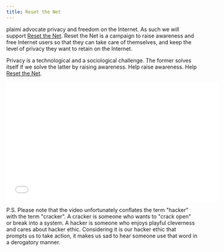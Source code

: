 ```yaml
---
title: Reset the Net
---
```

plaimi advocate privacy and freedom on the Internet. As such we will support 
[Reset the Net](https://www.resetthenet.org/). Reset the Net is a campaign to 
raise awareness and free Internet users so that they can take care of 
themselves, and keep the level of privacy they want to retain on the Internet.

Privacy is a technological and a sociological challenge. The former solves 
itself if we solve the latter by raising awareness. Help raise awareness. Help
[Reset the Net](https://www.resetthenet.org/).

<iframe width="560" height="315"
src="//www.youtube.com/embed/qKk8MHFLNNE?rel=0" frameborder="0"
allowfullscreen></iframe>


P.S.
Please note that the video unfortunately conflates the term "hacker" with the
term "cracker". A cracker is someone who wants to "crack open" or break into a
system. A hacker is someone who enjoys playful cleverness and cares about
hacker ethic. Considering it is our hacker ethic that prompts us to take 
action, it makes us sad to hear someone use that word in a derogatory manner.
